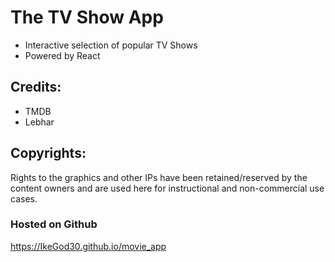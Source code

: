 # The TV Show App
- Interactive selection of popular TV Shows
- Powered by React

## Credits:
- TMDB
- Lebhar

## Copyrights:
Rights to the graphics and other IPs have been retained/reserved by the content owners and are used here for instructional and non-commercial use cases. 

### Hosted on Github
https://IkeGod30.github.io/movie_app

